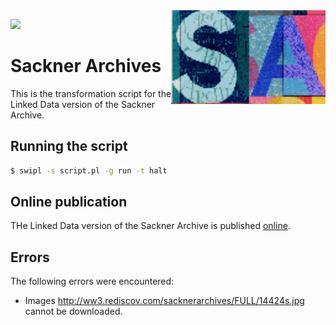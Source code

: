 <img src="img/sa.gif" align="right" height="150">

[![](https://img.shields.io/badge/artworks-122-brightgreen)](https://triplydb.com/wouter/sa)

# Sackner Archives

This is the transformation script for the Linked Data version of the
Sackner Archive.

## Running the script

```sh
$ swipl -s script.pl -g run -t halt
```

## Online publication

THe Linked Data version of the Sackner Archive is published
[online](https://triplydb.com/wouter/sa).

## Errors

The following errors were encountered:

  - Images <http://ww3.rediscov.com/sacknerarchives/FULL/14424s.jpg>
    cannot be downloaded.
